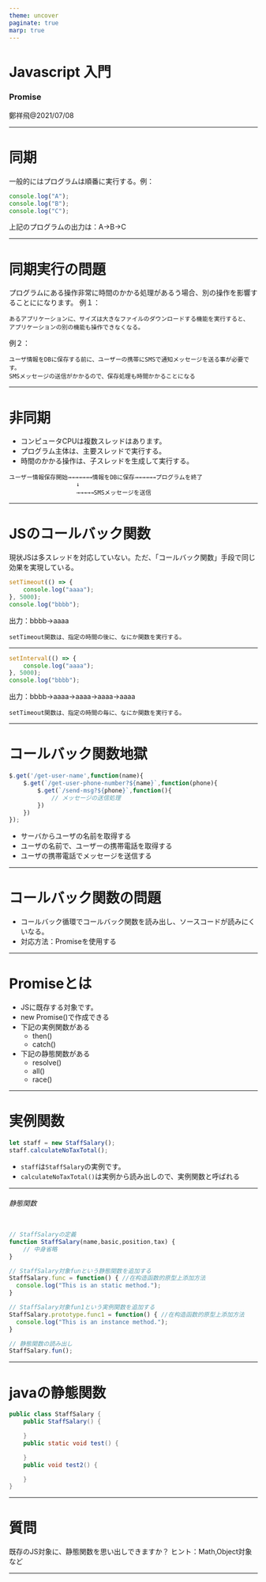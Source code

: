 ```yaml
---
theme: uncover
paginate: true
marp: true
---
```


# **Javascript 入門**
### Promise
鄭祥飛@2021/07/08

---
# 同期
一般的にはプログラムは順番に実行する。例：
```js
console.log("A");
console.log("B");
console.log("C");
```

上記のプログラムの出力は：A→B→C

---
# 同期実行の問題
プログラムにある操作非常に時間のかかる処理があるう場合、別の操作を影響することにになります。
例１：
```
あるアプリケーションに、サイズは大きなファイルのダウンロードする機能を実行すると、
アプリケーションの別の機能も操作できなくなる。
```

例２：
```
ユーザ情報をDBに保存する前に、ユーザーの携帯にSMSで通知メッセージを送る事が必要です。
SMSメッセージの送信がかかるので、保存処理も時間かかることになる
```

---
# 非同期
* コンピュータCPUは複数スレッドはあります。
* プログラム主体は、主要スレッドで実行する。
* 時間のかかる操作は、子スレッドを生成して実行する。

```
ユーザー情報保存開始→→→→→→→情報をDBに保存→→→→→→プログラムを終了
                   ↓
                   →→→→→SMSメッセージを送信
```
---
# JSのコールバック関数
現状JSは多スレッドを対応していない。ただ、「コールバック関数」手段で同じ効果を実現している。

```js
setTimeout(() => {
    console.log("aaaa");
}, 5000);
console.log("bbbb");
```
出力：bbbb→aaaa

```
setTimeout関数は、指定の時間の後に、なにか関数を実行する。
```

---

```js
setInterval(() => {
    console.log("aaaa");
}, 5000);
console.log("bbbb");
```
出力：bbbb→aaaa→aaaa→aaaa→aaaa

```
setTimeout関数は、指定の時間の毎に、なにか関数を実行する。
```

---
# コールバック関数地獄
```js
$.get('/get-user-name',function(name){
    $.get(`/get-user-phone-number?${name}`,function(phone){
        $.get(`/send-msg?${phone}`,function(){
            // メッセージの送信処理
        })
    })
});
```
* サーバからユーザの名前を取得する
* ユーザの名前で、ユーザーの携帯電話を取得する
* ユーザの携帯電話でメッセージを送信する

---
# コールバック関数の問題
* コールバック循環でコールバック関数を読み出し、ソースコードが読みにくいなる。
* 対応方法：Promiseを使用する

---
# Promiseとは
* JSに既存する対象です。
* new Promise()で作成できる
* 下記の実例関数がある
    * then()
    * catch()
* 下記の静態関数がある
    * resolve()
    * all()
    * race()
---

# 実例関数
```js
let staff = new StaffSalary();
staff.calculateNoTaxTotal();

```
* `staff`は`StaffSalary`の実例です。
* `calculateNoTaxTotal()`は実例から読み出しので、実例関数と呼ばれる
---

###### 静態関数
```js

// StaffSalaryの定義
function StaffSalary(name,basic,position,tax) {
    // 中身省略
}

// StaffSalary対象funという静態関数を追加する
StaffSalary.func = function() { //在构造函数的原型上添加方法
  console.log("This is an static method.");
}

// StaffSalary対象fun1という実例関数を追加する
StaffSalary.prototype.func1 = function() { //在构造函数的原型上添加方法
  console.log("This is an instance method.");
}

// 静態関数の読み出し
StaffSalary.fun();
```
---
# javaの静態関数
```java
public class StaffSalary {
    public StaffSalary() {

    }
    public static void test() {

    }
    public void test2() {

    }
}
```
---
# 質問
<!-- _backgroundColor: #a5f7fa -->
既存のJS対象に、静態関数を思い出しできますか？
ヒント：Math,Object対象など

---

